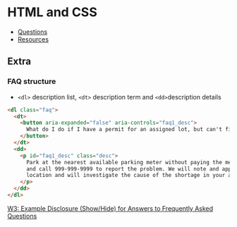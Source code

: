# HTML and CSS

- [Questions](questions.md)
- [Resources](resources.md)

## Extra

### FAQ structure

- `<dl>` description list, `<dt>` description term and `<dd>`description details

```html
<dl class="faq">
  <dt>
    <button aria-expanded="false" aria-controls="faq1_desc">
      What do I do if I have a permit for an assigned lot, but can't find a space there?
    </button>
  </dt>
  <dd>
    <p id="faq1_desc" class="desc">
      Park at the nearest available parking meter without paying the meter
      and call 999-999-9999 to report the problem. We will note and approve your alternate
      location and will investigate the cause of the shortage in your assigned facility.
    </p>
  </dd>
</dl>
```

[W3: Example Disclosure (Show/Hide) for Answers to Frequently Asked Questions](https://www.w3.org/TR/wai-aria-practices/examples/disclosure/disclosure-faq.html)
